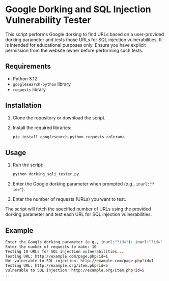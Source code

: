 # Google Dorking and SQL Injection Vulnerability Tester

This script performs Google dorking to find URLs based on a user-provided dorking parameter and tests those URLs for SQL injection vulnerabilities. It is intended for educational purposes only. Ensure you have explicit permission from the website owner before performing such tests.

## Requirements

- Python 3.12
- `googlesearch-python` library
- `requests` library

## Installation

1. Clone the repository or download the script.

2. Install the required libraries:
    ```sh
    pip install googlesearch-python requests colorama
    ```

## Usage

1. Run the script:
    ```sh
    python dorking_sqli_tester.py
    ```

2. Enter the Google dorking parameter when prompted (e.g., `inurl:"?id="`).

3. Enter the number of requests (URLs) you want to test.

The script will fetch the specified number of URLs using the provided dorking parameter and test each URL for SQL injection vulnerabilities.

## Example

```sh
Enter the Google dorking parameter (e.g., inurl:"?id="): inurl:"?id="
Enter the number of requests to make: 10
Testing 10 URLs for SQL injection vulnerabilities...
Testing URL: http://example.com/page.php?id=1
Not vulnerable to SQL injection: http://example.com/page.php?id=1
Testing URL: http://example.org/item.php?id=5
Vulnerable to SQL injection: http://example.org/item.php?id=5
...

